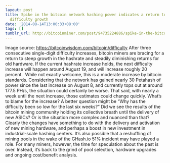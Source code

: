 ```yaml
---
layout: post
title: Spike in the bitcoin network hashing power indicates a return to double-digit
  difficulty growth
date: '2014-08-14T13:00:33+08:00'
tags: []
tumblr_url: http://bitcoinminer.com/post/94735224886/spike-in-the-bitcoin-network-hashing-power
---
```



Image source: https://bitcoinwisdom.com/bitcoin/difficulty
After three consecutive single-digit difficulty increases, bitcoin miners are bracing for a return to steep growth in the hashrate and steadily diminishing returns for old hardware. If the current hashrate increase holds, the next difficulty increase will happen around August 19, and will increase roughly 20 percent. 
While not exactly welcome, this is a moderate increase by bitcoin standards. Considering that the network has gained nearly 30 Petahash of power since the last increase on August 8, and currently tops out at around 177.5 PH/s, the situation could certainly be worse. That said, with nearly a week until the next increase, those estimates could change quickly.
What’s to blame for the increase? A better question might be “Why has the difficulty been so low for the last six weeks?” Did we see the results of the bitcoin mining community holding its collective breath until the delivery of new ASICs? Or is the situation more complex and nuanced than that?
Clearly the changes have something to do with the delivery and activation of new mining hardware, and perhaps a boost in new investment in industrial-scale hashing centers. It’s also possible that a reshuffling of mining pools in the wake of the GHash.io 51% incident may have played a role.
For many miners, however, the time for speculation about the past is over. Instead, it’s back to the grind of pool selection, hardware upgrades and ongoing cost/benefit analysis.
